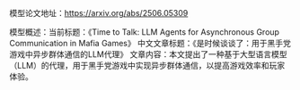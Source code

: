 模型论文地址：https://arxiv.org/abs/2506.05309

模型概述：当前标题：《Time to Talk: LLM Agents for Asynchronous Group Communication in Mafia Games》
中文文章标题：《是时候谈谈了：用于黑手党游戏中异步群体通信的LLM代理》
文章内容：本文提出了一种基于大型语言模型（LLM）的代理，用于黑手党游戏中实现异步群体通信，以提高游戏效率和玩家体验。
